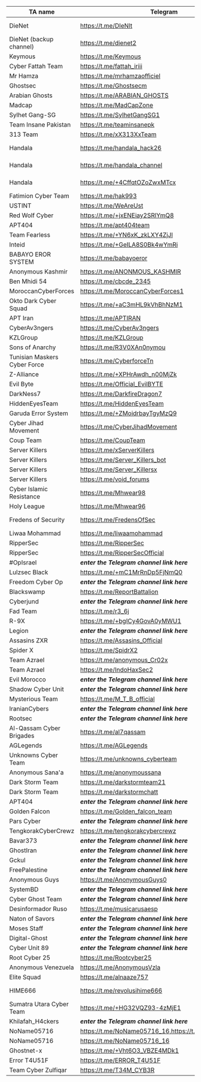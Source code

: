 |TA name|Telegram|Website|Other info|Status|
| ------ | ------ | ------ | ------ | ------ |
|DieNet|https://t.me/DIeNlt||https://dienet-cc.github.io/public_html - https://diedetector.ct.ws - Contact: @dnsupportbot|VALID|
|DieNet (backup channel)|https://t.me/dienet2|||VALID|
|Keymous|https://t.me/Keymous|||VALID|
|Cyber Fattah Team|https://t.me/fattah_iriii|||VALID|
|Mr Hamza|https://t.me/mrhamzaofficiel||mail:mrhamza0@tutamail.com ,X (Twitter): x.com/MrHamza_Op|VALID|
|Ghostsec|https://t.me/Ghostsecm|||VALID|
|Arabian Ghosts|https://t.me/ARABIAN_GHOSTS|||VALID|
|Madcap|https://t.me/MadCapZone|||VALID|
|Sylhet Gang-SG|https://t.me/SylhetGangSG1||Contact: @musab_63|VALID|
|Team Insane Pakistan|https://t.me/teaminsanepk|||VALID|
|313 Team|https://t.me/xX313XxTeam|||VALID|
|Handala|https://t.me/handala_hack26|https://handala.to, http://handala-hack.to, http://vmjfieomxhnfjba57sd6jjws2ogvowjgxhhfglsikqvvrnrajbmpxqqd.onion||VALID|
|Handala|https://t.me/handala_channel|https://handala.to, http://handala-hack.to, http://vmjfieomxhnfjba57sd6jjws2ogvowjgxhhfglsikqvvrnrajbmpxqqd.onion||VALID|
|Handala|https://t.me/+4CffqtOZoZwxMTcx|https://handala.to, http://handala-hack.to, http://vmjfieomxhnfjba57sd6jjws2ogvowjgxhhfglsikqvvrnrajbmpxqqd.onion||VALID|
|Fatimion Cyber Team|https://t.me/hak993|||VALID|
|USTINT|https://t.me/WeAreUst|||VALID|
|Red Wolf Cyber|https://t.me/+jxENEiay2SRlYmQ8|||VALID|
|APT404|https://t.me/apt404team|||VALID|
|Team Fearless|https://t.me/+YN6xK_zkLXY4ZjJl|||VALID|
|Inteid|https://t.me/+GeILA8S0Bk4wYmRi|||VALID|
|BABAYO EROR SYSTEM|https://t.me/babayoeror|||VALID|
|Anonymous Kashmir|https://t.me/ANONMOUS_KASHMIR|||VALID|
|Ben Mhidi 54|https://t.me/cbcde_2345|||VALID|
|MoroccanCyberForces|https://t.me/MoroccanCyberForces1|||VALID|
|Okto Dark Cyber Squad|https://t.me/+aC3mHL9kVhBhNzM1|||VALID|
|APT Iran|https://t.me/APTIRAN|||VALID|
|CyberAv3ngers|https://t.me/CyberAv3ngers|||VALID|
|KZLGroup|https://t.me/KZLGroup|||VALID|
|Sons of Anarchy|https://t.me/R3V0XAn0nymou|||VALID|
|Tunisian Maskers Cyber Force|https://t.me/CyberforceTn|||VALID|
|Z-Alliance|https://t.me/+XPHrAwdh_n00MjZk|||VALID|
|Evil Byte|https://t.me/Official_EvilBYTE|||VALID|
|DarkNess7|https://t.me/DarkfireDragon7|||VALID|
|HiddenEyesTeam|https://t.me/HiddenEyesTeam|||VALID|
|Garuda Error System|https://t.me/+ZMoidrbayTgyMzQ9|||VALID|
|Cyber Jihad Movement|https://t.me/CyberJihadMovement|||VALID|
|Coup Team|https://t.me/CoupTeam|||VALID|
|Server Killers|https://t.me/xServerKillers|| X account:https://x.com/Server_Killers|VALID|
|Server Killers|https://t.me/Server_Killers_bot|| X account:https://x.com/Server_Killers|VALID|
|Server Killers|https://t.me/Server_Killersx|| X account:https://x.com/Server_Killers|VALID|
|Server Killers|https://t.me/void_forums|| X account:https://x.com/Server_Killers|VALID|
|Cyber Islamic Resistance|https://t.me/Mhwear98|||VALID|
|Holy League|https://t.me/Mhwear96|||VALID|
|Fredens of Security|https://t.me/FredensOfSec||X account: https://x.com/FOS2025, Instagram account: https://www.instagram.com/fredensboys|VALID|
|Liwaa Mohammad|https://t.me/liwaamohammad|||VALID|
|RipperSec|https://t.me/RipperSec|||VALID|
|RipperSec|https://t.me/RipperSecOfficial|||VALID|
|#OpIsrael|***enter the Telegram channel link here***|||VALID|
|Lulzsec Black|https://t.me/+mC1MrRnDp5FjNmQ0|||VALID|
|Freedom Cyber Op|***enter the Telegram channel link here***|||VALID|
|Blackswamp|https://t.me/ReportBattalion|||VALID|
|Cyberjund|***enter the Telegram channel link here***|||VALID|
|Fad Team|https://t.me/r3_6j|||VALID|
|R-9X|https://t.me/+bgICy4GovA0yMWU1|||VALID|
|Legion|***enter the Telegram channel link here***|||VALID|
|Assasins ZXR|https://t.me/Assasins_Official|||VALID|
|Spider X|https://t.me/SpidrX2|||VALID|
|Team Azrael|https://t.me/anonymous_Cr02x|||VALID|
|Team Azrael|https://t.me/IndoHaxSec2|||VALID|
|Evil Morocco|***enter the Telegram channel link here***|||VALID|
|Shadow Cyber Unit|***enter the Telegram channel link here***|||VALID|
|Mysterious Team|https://t.me/M_T_B_official|||VALID|
|IranianCybers|***enter the Telegram channel link here***|||VALID|
|Rootsec|***enter the Telegram channel link here***|||VALID|
|Al-Qassam Cyber Brigades|https://t.me/al7qassam|||VALID|
|AGLegends|https://t.me/AGLegends||dnb.com/de-de/upik-en.html|VALID|
|Unknowns Cyber Team|https://t.me/unknowns_cyberteam|||VALID|
|Anonymous Sana'a|https://t.me/anonymoussana|||VALID|
|Dark Storm Team|https://t.me/darkstormteam21||X:https://x.com/DarkStormteam2?t=A30vcdDQNZqr7XNwbSp4ng&s=09|VALID|
|Dark Storm Team|https://t.me/darkstormchatt||X:https://x.com/DarkStormteam2?t=A30vcdDQNZqr7XNwbSp4ng&s=09|VALID|
|APT404|***enter the Telegram channel link here***|||VALID|
|Golden Falcon|https://t.me/Golden_falcon_team|||VALID|
|Pars Cyber|***enter the Telegram channel link here***|||VALID|
|TengkorakCyberCrewz|https://t.me/tengkorakcybercrewz|||VALID|
|Bavar373|***enter the Telegram channel link here***|||VALID|
|GhostIran|***enter the Telegram channel link here***|||VALID|
|Gckul|***enter the Telegram channel link here***|||VALID|
|FreePalestine|***enter the Telegram channel link here***|||VALID|
|Anonymous Guys|https://t.me/AnonymousGuys0|||VALID|
|SystemBD|***enter the Telegram channel link here***|||VALID|
|Cyber Ghost Team|***enter the Telegram channel link here***|||VALID|
|Desinformador Ruso|https://t.me/musicarusaesp|||VALID|
|Naton of Savors|***enter the Telegram channel link here***|||VALID|
|Moses Staff|***enter the Telegram channel link here***|https://moses-staff.se||VALID|
|Digital-Ghost|***enter the Telegram channel link here***|||VALID|
|Cyber Unit 89|***enter the Telegram channel link here***|||VALID|
|Root Cyber 25|https://t.me/Rootcyber25|||VALID|
|Anonymous Venezuela|https://t.me/AnonymousVzla|||VALID|
|Elite Squad|https://t.me/alnaaze757|||VALID|
|HIME666|https://t.me/revolusihime666||https://x.com/Himenisme666 - TOX ID SUPPORT DA2F5C22D988598A39A1BE9AA83B6B6CEF433BA269BA146DB7CA00D|VALID|
|Sumatra Utara Cyber Team|https://t.me/+HG32VQZ93-4zMjE1|||VALID|
|Khilafah_H4ckers|***enter the Telegram channel link here***|||VALID|
|NoName05716|https://t.me/NoName05716_16,https://t.me/noname05716|||VALID|
|NoName05716|https://t.me/NoName05716_16|||VALID|
|Ghostnet-x|https://t.me/+Vht6O3_VBZE4MDk1|||VALID|
|Error T4U51F|https://t.me/ERROR_T4U51F|||VALID|
|Team Cyber Zulfiqar|https://t.me/T34M_CYB3R|||VALID|
